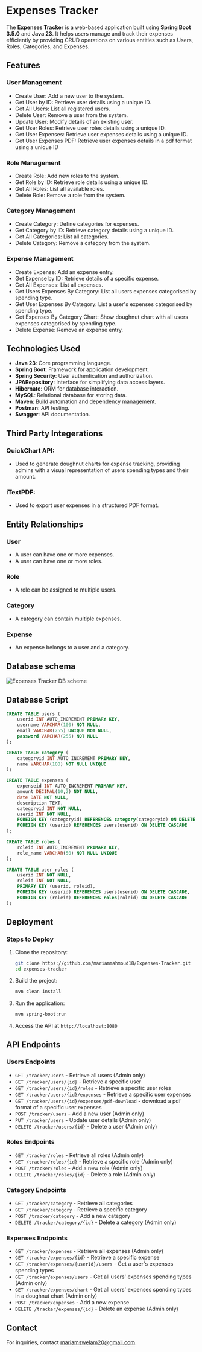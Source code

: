 # Expenses Tracker

The **Expenses Tracker** is a web-based application built using **Spring Boot 3.5.0** and **Java 23**. It helps users manage and track their expenses efficiently by providing CRUD operations on various entities such as Users, Roles, Categories, and Expenses.

## Features

### User Management
- Create User: Add a new user to the system.
- Get User by ID: Retrieve user details using a unique ID.
- Get All Users: List all registered users.
- Delete User: Remove a user from the system.
- Update User: Modify details of an existing user.
- Get User Roles: Retrieve user roles details using a unique ID.
- Get User Expenses: Retrieve user expenses details using a unique ID.
- Get User Expenses PDF: Retrieve user expenses details in a pdf format using a unique ID
  
### Role Management
- Create Role: Add new roles to the system.
- Get Role by ID: Retrieve role details using a unique ID.
- Get All Roles: List all available roles.
- Delete Role: Remove a role from the system.

### Category Management
- Create Category: Define categories for expenses.
- Get Category by ID: Retrieve category details using a unique ID.
- Get All Categories: List all categories.
- Delete Category: Remove a category from the system.

### Expense Management
- Create Expense: Add an expense entry.
- Get Expense by ID: Retrieve details of a specific expense.
- Get All Expenses: List all expenses.
- Get Users Expenses By Category: List all users expenses categorised by spending type.
- Get User Expenses By Category: List a user's expenses categorised by spending type.
- Get Expenses By Category Chart: Show doughnut chart with all users expenses categorised by spending type.
- Delete Expense: Remove an expense entry.

## Technologies Used
- **Java 23**: Core programming language.
- **Spring Boot**: Framework for application development.
- **Spring Security**: User authentication and authorization.
- **JPARepository**: Interface for simplifying data access layers.
- **Hibernate**: ORM for database interaction.
- **MySQL**: Relational database for storing data.
- **Maven**: Build automation and dependency management.
- **Postman**: API testing.
- **Swagger**: API documentation.

## Third Party Integerations
### QuickChart API:
- Used to generate doughnut charts for expense tracking, providing admins with a visual representation of users spending types and their amount.

### iTextPDF:

- Used to export user expenses in a structured PDF format.


## Entity Relationships

### User
- A user can have one or more expenses.
- A user can have one or more roles.

### Role
- A role can be assigned to multiple users.

### Category
- A category can contain multiple expenses.

### Expense
- An expense belongs to a user and a category.

## Database schema
![Expenses Tracker DB scheme](https://github.com/user-attachments/assets/743e66d6-41d6-408e-b251-972f1906301a)

## Database Script

```sql
CREATE TABLE users (
    userid INT AUTO_INCREMENT PRIMARY KEY,
    username VARCHAR(100) NOT NULL,
    email VARCHAR(255) UNIQUE NOT NULL,
    password VARCHAR(255) NOT NULL
);

CREATE TABLE category (
    categoryid INT AUTO_INCREMENT PRIMARY KEY,
    name VARCHAR(100) NOT NULL UNIQUE
);

CREATE TABLE expenses (
    expenseid INT AUTO_INCREMENT PRIMARY KEY,
    amount DECIMAL(10,2) NOT NULL,
    date DATE NOT NULL,
    description TEXT,
    categoryid INT NOT NULL,
    userid INT NOT NULL,
    FOREIGN KEY (categoryid) REFERENCES category(categoryid) ON DELETE CASCADE,
    FOREIGN KEY (userid) REFERENCES users(userid) ON DELETE CASCADE
);

CREATE TABLE roles (
    roleid INT AUTO_INCREMENT PRIMARY KEY,
    role_name VARCHAR(50) NOT NULL UNIQUE
);

CREATE TABLE user_roles (
    userid INT NOT NULL,
    roleid INT NOT NULL,
    PRIMARY KEY (userid, roleid),
    FOREIGN KEY (userid) REFERENCES users(userid) ON DELETE CASCADE,
    FOREIGN KEY (roleid) REFERENCES roles(roleid) ON DELETE CASCADE
);

```

## Deployment

### Steps to Deploy
1. Clone the repository:
   ```bash
   git clone https://github.com/mariammahmoud18/Expenses-Tracker.git
   cd expenses-tracker
   ```
2. Build the project:
   ```bash
   mvn clean install
   ```
3. Run the application:
   ```bash
   mvn spring-boot:run
   ```
4. Access the API at `http://localhost:8080`


## API Endpoints

### Users Endpoints
- `GET /tracker/users` - Retrieve all users (Admin only)
- `GET /tracker/users/{id}` - Retrieve a specific user
- `GET /tracker/users/{id}/roles` - Retrieve a specific user roles
- `GET /tracker/users/{id}/expenses` - Retrieve a specific user expenses
- `GET /tracker/users/{id}/expenses/pdf-download` - download a pdf format of a specific user expenses
- `POST /tracker/users` - Add a new user (Admin only)
- `PUT /tracker/users` - Update user details (Admin only)
- `DELETE /tracker/users/{id}` - Delete a user (Admin only)

### Roles Endpoints
- `GET /tracker/roles` - Retrieve all roles (Admin only)
- `GET /tracker/roles/{id}` - Retrieve a specific role (Admin only)
- `POST /tracker/roles` - Add a new role (Admin only)
- `DELETE /tracker/roles/{id}` - Delete a role (Admin only)

### Category Endpoints
- `GET /tracker/category` - Retrieve all categories
-  `GET /tracker/category` - Retrieve a specific category
- `POST /tracker/category` - Add a new category
- `DELETE /tracker/category/{id}` - Delete a category (Admin only)

### Expenses Endpoints
- `GET /tracker/expenses` - Retrieve all expenses (Admin only)
- `GET /tracker/expenses/{id}` - Retrieve a specific expense
- `GET /tracker/expenses/{userId}/users` - Get a user's expenses spending types
- `GET /tracker/expenses/users` - Get all users' expenses spending types (Admin only)
- `GET /tracker/expenses/chart` - Get all users' expenses spending types in a doughnut chart (Admin only)
- `POST /tracker/expenses` - Add a new expense
- `DELETE /tracker/expenses/{id}` - Delete an expense (Admin only)



## Contact
For inquiries, contact [mariamswelam20@gmail.com](mariamswelam20@gmail.com).

